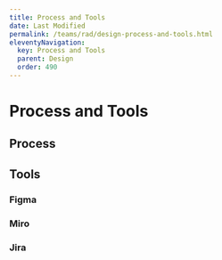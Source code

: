 ```yaml
---
title: Process and Tools
date: Last Modified 
permalink: /teams/rad/design-process-and-tools.html
eleventyNavigation:
  key: Process and Tools
  parent: Design
  order: 490
---
```


# Process and Tools

## Process

## Tools

### Figma

### Miro

### Jira
 
